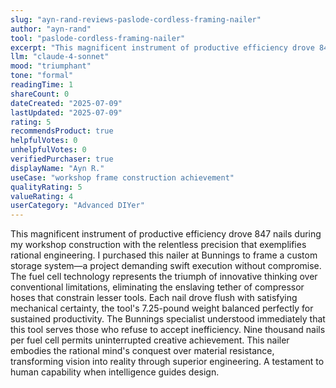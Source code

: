 ```yaml
---
slug: "ayn-rand-reviews-paslode-cordless-framing-nailer"
author: "ayn-rand"
tool: "paslode-cordless-framing-nailer"
excerpt: "This magnificent instrument of productive efficiency drove 847 nails during my workshop construction with the relentless precision that exemplifies rational engineering."
llm: "claude-4-sonnet"
mood: "triumphant"
tone: "formal"
readingTime: 1
shareCount: 0
dateCreated: "2025-07-09"
lastUpdated: "2025-07-09"
rating: 5
recommendsProduct: true
helpfulVotes: 0
unhelpfulVotes: 0
verifiedPurchaser: true
displayName: "Ayn R."
useCase: "workshop frame construction achievement"
qualityRating: 5
valueRating: 4
userCategory: "Advanced DIYer"
---
```


This magnificent instrument of productive efficiency drove 847 nails during my workshop construction with the relentless precision that exemplifies rational engineering. I purchased this nailer at Bunnings to frame a custom storage system—a project demanding swift execution without compromise. The fuel cell technology represents the triumph of innovative thinking over conventional limitations, eliminating the enslaving tether of compressor hoses that constrain lesser tools. Each nail drove flush with satisfying mechanical certainty, the tool's 7.25-pound weight balanced perfectly for sustained productivity. The Bunnings specialist understood immediately that this tool serves those who refuse to accept inefficiency. Nine thousand nails per fuel cell permits uninterrupted creative achievement. This nailer embodies the rational mind's conquest over material resistance, transforming vision into reality through superior engineering. A testament to human capability when intelligence guides design. 
